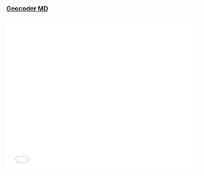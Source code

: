 

### [Geocoder MD]( #menu-geocoder.md )

<iframe id = "ifrGeocoder" src = "mnu-geocoder.html" width = "100%" height = "400" frameBorder = "0" ></iframe>


